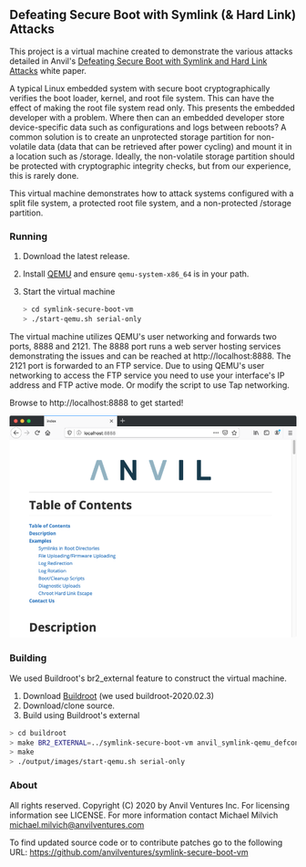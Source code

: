 ## Defeating Secure Boot with Symlink (& Hard Link) Attacks

This project is a virtual machine created to demonstrate the various attacks detailed in Anvil's [Defeating Secure Boot with Symlink and Hard Link Attacks]() white paper.

A typical Linux embedded system with secure boot cryptographically verifies the boot loader, kernel, and root file system. This can have the effect of making the root file system read only. This presents the embedded developer with a problem. Where then can an embedded developer store device-specific data such as configurations and logs between reboots? A common solution is to create an unprotected storage partition for non-volatile data (data that can be retrieved after power cycling) and mount it in a location such as /storage. Ideally, the non-volatile storage partition should be protected with cryptographic integrity checks, but from our experience, this is rarely done.

This virtual machine demonstrates how to attack systems configured with a split file system, a protected root file system, and a non-protected /storage partition.

### Running

1. Download the latest release.

2. Install [QEMU](https://www.qemu.org) and ensure `qemu-system-x86_64` is in your path.

3. Start the virtual machine

   ```sh
   > cd symlink-secure-boot-vm
   > ./start-qemu.sh serial-only
   ```

The virtual machine utilizes QEMU's user networking and forwards two ports, 8888 and 2121. The 8888 port runs a web server hosting services demonstrating the issues and can be reached at http://localhost:8888. The 2121 port is forwarded to an FTP service. Due to using QEMU's user networking to access the FTP service you need to use your interface's IP address and FTP active mode. Or modify the script to use Tap networking.

Browse to http://localhost:8888 to get started!

![screenshot](screenshot.png)

### Building

We used Buildroot's br2_external feature to construct the virtual machine.

1. Download [Buildroot](https://buildroot.org/download.html) (we used buildroot-2020.02.3)
2. Download/clone source.
3. Build using Buildroot's external  

```sh
> cd buildroot
> make BR2_EXTERNAL=../symlink-secure-boot-vm anvil_symlink-qemu_defconfig
> make
> ./output/images/start-qemu.sh serial-only
```

### About

All rights reserved. Copyright (C) 2020 by Anvil Ventures Inc.
For licensing information see LICENSE.
For more information contact Michael Milvich <michael.milvich@anvilventures.com>

To find updated source code or to contribute patches go to the following URL: https://github.com/anvilventures/symlink-secure-boot-vm